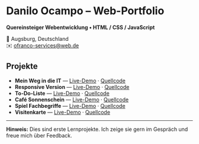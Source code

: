 # Danilo Ocampo – Web-Portfolio

**Quereinsteiger Webentwicklung • HTML / CSS / JavaScript**

📍 Augsburg, Deutschland  
✉️ ofranco-services@web.de

## Projekte
- **Mein Weg in die IT** — [Live-Demo](https://codepen.io/IT-Projekte/full/empEKyy) · [Quellcode](https://codepen.io/IT-Projekte/pen/empEKyy)
- **Responsive Version** — [Live-Demo](https://codepen.io/IT-Projekte/full/QwjqpWZ) · [Quellcode](https://codepen.io/IT-Projekte/pen/QwjqpWZ)
- **To-Do-Liste** — [Live-Demo](https://codepen.io/IT-Projekte/full/myeBeMr) · [Quellcode](https://codepen.io/IT-Projekte/pen/myeBeMr)
- **Café Sonnenschein** — [Live-Demo](https://codepen.io/IT-Projekte/full/QwjqwoW) · [Quellcode](https://codepen.io/IT-Projekte/pen/QwjqwoW)
- **Spiel Fachbegriffe** — [Live-Demo](https://codepen.io/IT-Projekte/full/EaVwxMx) · [Quellcode](https://codepen.io/IT-Projekte/pen/EaVwxMx)
- **Visitenkarte** — [Live-Demo](https://codepen.io/IT-Projekte/full/NPGaKjx) · [Quellcode](https://codepen.io/IT-Projekte/pen/NPGaKjx)

---

**Hinweis:** Dies sind erste Lernprojekte. Ich zeige sie gern im Gespräch und freue mich über Feedback.
